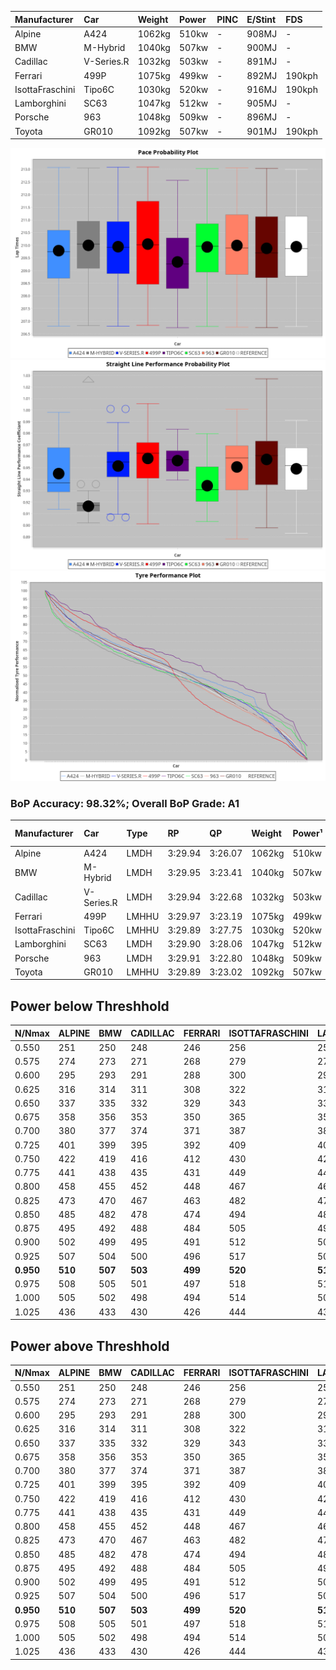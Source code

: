 |Manufacturer|Car|Weight|Power|PINC|E/Stint|FDS|
|:-|:-|:-|:-|:-|:-|:-|
|Alpine|A424|1062kg|510kw|-|908MJ|-|
|BMW|M-Hybrid|1040kg|507kw|-|900MJ|-|
|Cadillac|V-Series.R|1032kg|503kw|-|891MJ|-|
|Ferrari|499P|1075kg|499kw|-|892MJ|190kph|
|IsottaFraschini|Tipo6C|1030kg|520kw|-|916MJ|190kph|
|Lamborghini|SC63|1047kg|512kw|-|905MJ|-|
|Porsche|963|1048kg|509kw|-|896MJ|-|
|Toyota|GR010|1092kg|507kw|-|901MJ|190kph|

![PACECHART](./IMG/ACOMETHOD.png)
![STRAIGHTLINEPERFORMANCECHART](./IMG/ACOMETHOD_sp.png)
![TYREPERFORMANCECHART](./IMG/ACOMETHOD_tw.png)

### BoP Accuracy: 98.32%; Overall BoP Grade: A1
|Manufacturer|Car|Type|RP|QP|Weight|Power¹|Threshhold|PINC|Power²|E/Stint|AVG Vmax|FDS|RDLC|L/Stint|BOP-Grade|ModelAccuracy|ModelPoints|Match%|
|:-|:-|:-|:-|:-|:-|:-|:-|:-|:-|:-|:-|:-|:-|:-|:-|:-|:-|:-|
|Alpine|A424|LMDH|3:29.94|3:26.07|1062kg|510kw|210.0kph|-|510kw|908MJ|328.93kph|-|1.00|12|~A1|80.53%|517|100.00%|
|BMW|M-Hybrid|LMDH|3:29.95|3:23.41|1040kg|507kw|210.0kph|-|507kw|900MJ|325.79kph|-|1.03|12|~A1|98.60%|1690|100.00%|
|Cadillac|V-Series.R|LMDH|3:29.94|3:22.68|1032kg|503kw|210.0kph|-|503kw|891MJ|330.18kph|-|1.03|12|~A1|88.58%|2033|100.00%|
|Ferrari|499P|LMHHU|3:29.97|3:23.19|1075kg|499kw|210.0kph|-|499kw|892MJ|329.81kph|190kph|1.02|12|~A1|84.67%|2303|100.00%|
|IsottaFraschini|Tipo6C|LMHHU|3:29.89|3:27.75|1030kg|520kw|210.0kph|-|520kw|916MJ|332.96kph|190kph|1.08|12|+A2|66.67%|96|93.02%|
|Lamborghini|SC63|LMDH|3:29.90|3:28.06|1047kg|512kw|210.0kph|-|512kw|905MJ|327.84kph|-|1.05|12|+A2|96.77%|419|93.53%|
|Porsche|963|LMDH|3:29.91|3:22.80|1048kg|509kw|210.0kph|-|509kw|896MJ|330.40kph|-|1.01|12|~A1|93.05%|5740|100.00%|
|Toyota|GR010|LMHHU|3:29.89|3:23.02|1092kg|507kw|210.0kph|-|507kw|901MJ|329.67kph|190kph|1.00|12|~A1|90.17%|3255|100.00%|

## Power below Threshhold
|N/Nmax|ALPINE|BMW|CADILLAC|FERRARI|ISOTTAFRASCHINI|LAMBORGHINI|PORSCHE|TOYOTA|
|:-|:-|:-|:-|:-|:-|:-|:-|:-|
|0.550|251|250|248|246|256|252|251|250|
|0.575|274|273|271|268|279|275|274|273|
|0.600|295|293|291|288|300|296|294|293|
|0.625|316|314|311|308|322|317|315|314|
|0.650|337|335|332|329|343|338|336|335|
|0.675|358|356|353|350|365|359|357|356|
|0.700|380|377|374|371|387|381|379|377|
|0.725|401|399|395|392|409|403|400|399|
|0.750|422|419|416|412|430|423|421|419|
|0.775|441|438|435|431|449|442|440|438|
|0.800|458|455|452|448|467|460|457|455|
|0.825|473|470|467|463|482|475|472|470|
|0.850|485|482|478|474|494|486|484|482|
|0.875|495|492|488|484|505|497|494|492|
|0.900|502|499|495|491|512|504|501|499|
|0.925|507|504|500|496|517|509|506|504|
|**0.950**|**510**|**507**|**503**|**499**|**520**|**512**|**509**|**507**|
|0.975|508|505|501|497|518|510|507|505|
|1.000|505|502|498|494|514|506|504|502|
|1.025|436|433|430|426|444|437|435|433|

## Power above Threshhold
|N/Nmax|ALPINE|BMW|CADILLAC|FERRARI|ISOTTAFRASCHINI|LAMBORGHINI|PORSCHE|TOYOTA|
|:-|:-|:-|:-|:-|:-|:-|:-|:-|
|0.550|251|250|248|246|256|252|251|250|
|0.575|274|273|271|268|279|275|274|273|
|0.600|295|293|291|288|300|296|294|293|
|0.625|316|314|311|308|322|317|315|314|
|0.650|337|335|332|329|343|338|336|335|
|0.675|358|356|353|350|365|359|357|356|
|0.700|380|377|374|371|387|381|379|377|
|0.725|401|399|395|392|409|403|400|399|
|0.750|422|419|416|412|430|423|421|419|
|0.775|441|438|435|431|449|442|440|438|
|0.800|458|455|452|448|467|460|457|455|
|0.825|473|470|467|463|482|475|472|470|
|0.850|485|482|478|474|494|486|484|482|
|0.875|495|492|488|484|505|497|494|492|
|0.900|502|499|495|491|512|504|501|499|
|0.925|507|504|500|496|517|509|506|504|
|**0.950**|**510**|**507**|**503**|**499**|**520**|**512**|**509**|**507**|
|0.975|508|505|501|497|518|510|507|505|
|1.000|505|502|498|494|514|506|504|502|
|1.025|436|433|430|426|444|437|435|433|
